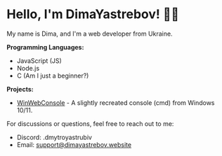 # Hello, I'm DimaYastrebov! 👋🏻

My name is Dima, and I'm a web developer from Ukraine.

**Programming Languages:**
- JavaScript (JS)
- Node.js
- C (Am I just a beginner?)

**Projects:**
- [WinWebConsole](link_to_project) - A slightly recreated console (cmd) from Windows 10/11.

For discussions or questions, feel free to reach out to me:
- Discord: .dmytroyastrubiv
- Email: [support@dimayastrebov.website](mailto:support@dimayastrebov.website)

